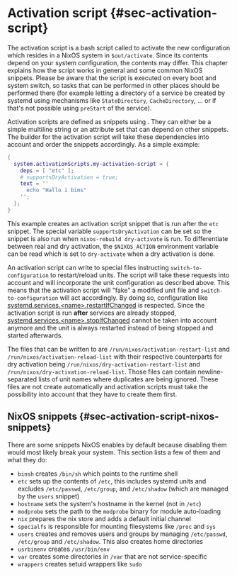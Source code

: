 # Activation script {#sec-activation-script}

The activation script is a bash script called to activate the new
configuration which resides in a NixOS system in `$out/activate`. Since its
contents depend on your system configuration, the contents may differ.
This chapter explains how the script works in general and some common NixOS
snippets. Please be aware that the script is executed on every boot and system
switch, so tasks that can be performed in other places should be performed
there (for example letting a directory of a service be created by systemd using
mechanisms like `StateDirectory`, `CacheDirectory`, ... or if that's not
possible using `preStart` of the service).

Activation scripts are defined as snippets using
[](#opt-system.activationScripts). They can either be a simple multiline string
or an attribute set that can depend on other snippets. The builder for the
activation script will take these dependencies into account and order the
snippets accordingly. As a simple example:

```nix
{
  system.activationScripts.my-activation-script = {
    deps = [ "etc" ];
    # supportsDryActivation = true;
    text = ''
      echo "Hallo i bims"
    '';
  };
}
```

This example creates an activation script snippet that is run after the `etc`
snippet. The special variable `supportsDryActivation` can be set so the snippet
is also run when `nixos-rebuild dry-activate` is run. To differentiate between
real and dry activation, the `$NIXOS_ACTION` environment variable can be
read which is set to `dry-activate` when a dry activation is done.

An activation script can write to special files instructing
`switch-to-configuration` to restart/reload units. The script will take these
requests into account and will incorporate the unit configuration as described
above. This means that the activation script will "fake" a modified unit file
and `switch-to-configuration` will act accordingly. By doing so, configuration
like [systemd.services.\<name\>.restartIfChanged](#opt-systemd.services) is
respected. Since the activation script is run **after** services are already
stopped, [systemd.services.\<name\>.stopIfChanged](#opt-systemd.services)
cannot be taken into account anymore and the unit is always restarted instead
of being stopped and started afterwards.

The files that can be written to are `/run/nixos/activation-restart-list` and
`/run/nixos/activation-reload-list` with their respective counterparts for
dry activation being `/run/nixos/dry-activation-restart-list` and
`/run/nixos/dry-activation-reload-list`. Those files can contain
newline-separated lists of unit names where duplicates are being ignored. These
files are not create automatically and activation scripts must take the
possibility into account that they have to create them first.

## NixOS snippets {#sec-activation-script-nixos-snippets}

There are some snippets NixOS enables by default because disabling them would
most likely break your system. This section lists a few of them and what they
do:

- `binsh` creates `/bin/sh` which points to the runtime shell
- `etc` sets up the contents of `/etc`, this includes systemd units and
  excludes `/etc/passwd`, `/etc/group`, and `/etc/shadow` (which are managed by
  the `users` snippet)
- `hostname` sets the system's hostname in the kernel (not in `/etc`)
- `modprobe` sets the path to the `modprobe` binary for module auto-loading
- `nix` prepares the nix store and adds a default initial channel
- `specialfs` is responsible for mounting filesystems like `/proc` and `sys`
- `users` creates and removes users and groups by managing `/etc/passwd`,
  `/etc/group` and `/etc/shadow`. This also creates home directories
- `usrbinenv` creates `/usr/bin/env`
- `var` creates some directories in `/var` that are not service-specific
- `wrappers` creates setuid wrappers like `sudo`
